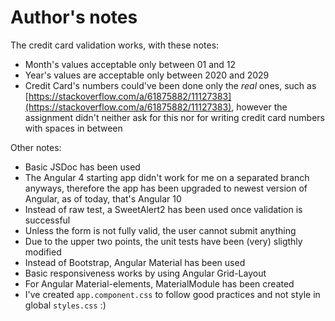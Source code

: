 # Author's notes

The credit card validation works, with these notes:

- Month's values acceptable only between 01 and 12
- Year's values are acceptable only between 2020 and 2029
- Credit Card's numbers could've been done only the _real_ ones, such as [https://stackoverflow.com/a/61875882/11127383](https://stackoverflow.com/a/61875882/11127383), however the assignment didn't neither ask for this nor for writing credit card numbers with spaces in between

Other notes:

- Basic JSDoc has been used
- The Angular 4 starting app didn't work for me on a separated branch anyways, therefore the app has been upgraded to newest version of Angular, as of today, that's Angular 10
- Instead of raw test, a SweetAlert2 has been used once validation is successful
- Unless the form is not fully valid, the user cannot submit anything
- Due to the upper two points, the unit tests have been (very) sligthly modified
- Instead of Bootstrap, Angular Material has been used
- Basic responsiveness works by using Angular Grid-Layout
- For Angular Material-elements, MaterialModule has been created
- I've created `app.component.css` to follow good practices and not style in global `styles.css` :)
